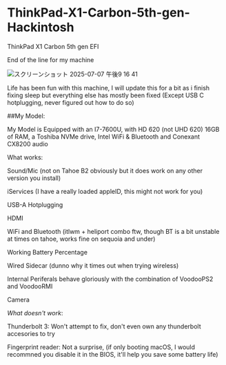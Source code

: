 # ThinkPad-X1-Carbon-5th-gen-Hackintosh
ThinkPad X1 Carbon 5th gen EFI

End of the line for my machine


![スクリーンショット 2025-07-07 午後9 16 41](https://github.com/user-attachments/assets/38f89c98-cd6e-45c9-8ce6-d17d9c83caef)

Life has been fun with this machine, I will update this for a bit as i finish fixing sleep but everything else has mostly been fixed (Except USB C hotplugging, never figured out how to do so)

##My Model:

My Model is Equipped with an I7-7600U, with HD 620 (not UHD 620) 16GB of RAM, a Toshiba NVMe drive, Intel WiFi & Bluetooth and Conexant CX8200 audio

What works:

Sound/Mic (not on Tahoe B2 obviously but it does work on any other version you install)

iServices (I have a really loaded appleID, this might not work for you)

USB-A Hotplugging 

HDMI

WiFi and Bluetooth (itlwm + heliport combo ftw, though BT is a bit unstable at times on tahoe, works fine on sequoia and under)

Working Battery Percentage

Wired Sidecar (dunno why it times out when trying wireless) 

Internal Periferals behave gloriously with the combination of VoodooPS2 and VoodooRMI

Camera

*What doesn't work*:

Thunderbolt 3: Won't attempt to fix, don't even own any thunderbolt accesories to try

Fingerprint reader: Not a surprise, (if only booting macOS, I would recommned you disable it in the BIOS, it'll help you save some battery life)


